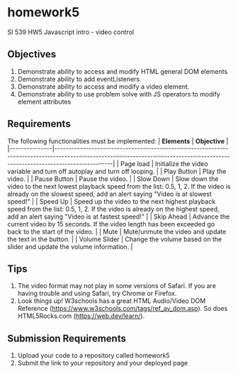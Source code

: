 # homework5
SI 539 HW5 Javascript intro - video control

## Objectives
1. Demonstrate ability to access and modify HTML general DOM elements
2. Demonstrate ability to add eventListeners
3. Demonstrate ability to access and modify a video element.
4. Demonstrate ability to use problem solve with JS operators to modify element attributes


## Requirements
The following functionalities must be implemented: 
| **Elements**  | **Objective**                                                                                                                                                                  |
|---------------|--------------------------------------------------------------------------------------------------------------------------------------------------------------------------------|
| Page load     | Initialize the video variable and turn off autoplay and turn off looping.                                                                                                      |
| Play Button   | Play the video.                                                                                                                                                                |
| Pause Button  | Pause the video.                                                                                                                                                               |
| Slow Down     | Slow down the video to the next lowest playback speed from the list: 0.5, 1, 2. If the video is already on the slowest speed, add an alert saying "Video is at slowest speed!" |
| Speed Up      | Speed up the video to the next highest playback speed from the list: 0.5, 1, 2. If the video is already on the highest speed, add an alert saying "Video is at fastest speed!" |
| Skip Ahead    | Advance the current video by 15 seconds. If the video length has been exceeded go back to the start of the video.                                                              |
| Mute          | Mute/unmute the video and update the text in the button.                                                                                                                       |
| Volume Slider | Change the volume based on the slider and update the volume information.                                                                                                       |


## Tips
1. The video format may not play in some versions of Safari. If you are having trouble and using Safari, try Chrome or Firefox. 
2. Look things up! W3schools has a great HTML Audio/Video DOM Reference (https://www.w3schools.com/tags/ref_av_dom.asp). So does HTML5Rocks.com (https://web.dev/learn/).
 

## Submission Requirements
1. Upload your code to a repository called homework5
2. Submit the link to your repository and your deployed page

